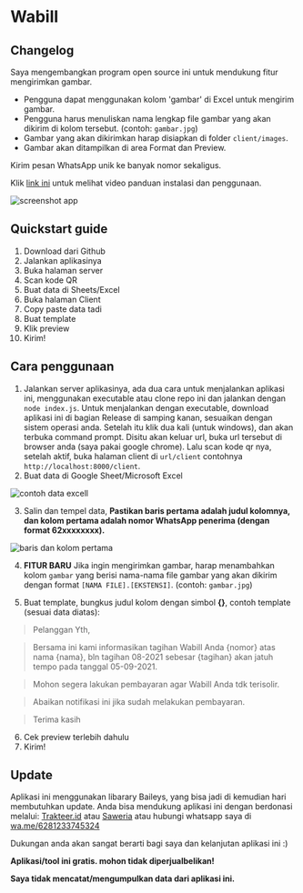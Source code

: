 # Wabill

## Changelog

Saya mengembangkan program open source ini untuk mendukung fitur mengirimkan gambar.
- Pengguna dapat menggunakan kolom 'gambar' di Excel untuk mengirim gambar.
- Pengguna harus menuliskan nama lengkap file gambar yang akan dikirim di kolom tersebut. (contoh: `gambar.jpg`)
- Gambar yang akan dikirimkan harap disiapkan di folder `client/images`.
- Gambar akan ditampilkan di area Format dan Preview.

Kirim pesan WhatsApp unik ke banyak nomor sekaligus.

Klik [link ini](https://youtu.be/iQz-v9CCngE) untuk melihat video panduan instalasi dan penggunaan.

![screenshot app](client/assets/ss-app.png)

## Quickstart guide
1. Download dari Github
2. Jalankan aplikasinya
3. Buka halaman server
4. Scan kode QR
5. Buat data di Sheets/Excel
6. Buka halaman Client
7. Copy paste data tadi
8. Buat template
9. Klik preview
10. Kirim!

## Cara penggunaan
1. Jalankan server aplikasinya, ada dua cara untuk menjalankan aplikasi ini, menggunakan executable atau clone repo ini dan jalankan dengan `node index.js`.
Untuk menjalankan dengan executable, download aplikasi ini di bagian Release di samping kanan, sesuaikan dengan sistem operasi anda. Setelah itu klik dua kali (untuk windows), dan akan terbuka command prompt. Disitu akan keluar url, buka url tersebut di browser anda (saya pakai google chrome). Lalu scan kode qr nya, setelah aktif, buka halaman client di `url/client` contohnya `http://localhost:8000/client`.
2. Buat data di Google Sheet/Microsoft Excel

![contoh data excell](client/assets/ss1.png)

3. Salin dan tempel data, **Pastikan baris pertama adalah judul kolomnya, dan kolom pertama adalah nomor WhatsApp penerima (dengan format 62xxxxxxxx).**

![baris dan kolom pertama](client/assets/ss2.png)

4. **FITUR BARU** Jika ingin mengirimkan gambar, harap menambahkan kolom `gambar` yang berisi nama-nama file gambar yang akan dikirim dengan format `[NAMA FILE].[EKSTENSI]`. (contoh: `gambar.jpg`)

5. Buat template, bungkus judul kolom dengan simbol **{}**, contoh template (sesuai data diatas):
>Pelanggan Yth,

>Bersama ini kami informasikan tagihan Wabill Anda {nomor} atas nama {nama}, bln tagihan 08-2021 sebesar {tagihan} akan jatuh tempo pada tanggal 05-09-2021.

>Mohon segera lakukan pembayaran agar Wabill Anda tdk terisolir.

>Abaikan notifikasi ini jika sudah melakukan pembayaran.

>Terima kasih

6. Cek preview terlebih dahulu
7. Kirim!

## Update
Aplikasi ini menggunakan libarary Baileys, yang bisa jadi di kemudian hari membutuhkan update. Anda bisa mendukung aplikasi ini dengan berdonasi melalui:
[Trakteer.id](https://trakteer.id/afarhansib) atau [Saweria](https://saweria.co/afarhansib) atau hubungi whatsapp saya di [wa.me/6281233745324](https://wa.me/6281233745324)

Dukungan anda akan sangat berarti bagi saya dan kelanjutan aplikasi ini :) 

**Aplikasi/tool ini gratis. mohon tidak diperjualbelikan!**

**Saya tidak mencatat/mengumpulkan data dari aplikasi ini.**

